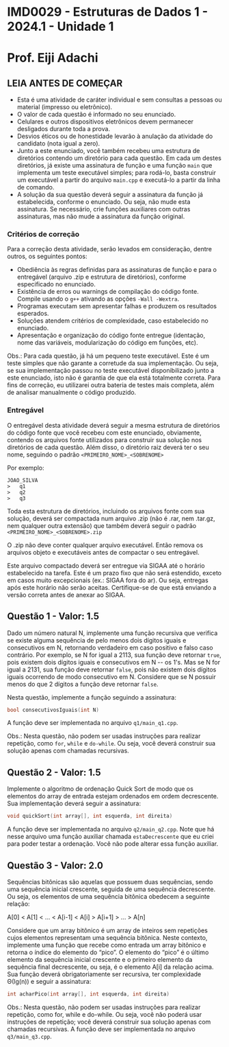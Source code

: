 # IMD0029 - Estruturas de Dados 1 - 2024.1 - Unidade 1
# Prof. Eiji Adachi

## **LEIA ANTES DE COMEÇAR**

* Esta é uma atividade de caráter individual e sem consultas a pessoas ou material (impresso ou eletrônico). 
* O valor de cada questão é informado no seu enunciado. 
* Celulares e outros dispositivos eletrônicos devem permanecer desligados durante toda a prova. 
* Desvios éticos ou de honestidade levarão à anulação da atividade do candidato (nota igual a zero). 
* Junto a este enunciado, você também recebeu uma estrutura de diretórios contendo um diretório para cada questão. Em cada um destes diretórios, já existe uma assinatura de função e uma função ``main`` que implementa um teste executável simples; para rodá-lo, basta construir um executável a partir do arquivo ``main.cpp`` e executá-lo a partir da linha de comando. 
* A solução da sua questão deverá seguir a assinatura da função já estabelecida, conforme o enunciado. Ou seja, não mude esta assinatura. Se necessário, crie funções auxiliares com outras assinaturas, mas não mude a assinatura da função original.

### **Critérios de correção**
Para a correção desta atividade, serão levados em consideração, dentre outros, os seguintes pontos:

* Obediência às regras definidas para as assinaturas de função e para o entregável (arquivo .zip e estrutura de diretórios), conforme especificado no enunciado.
* Existência de erros ou warnings de compilação do código fonte. Compile usando o ``g++`` ativando as opções ``-Wall -Wextra``.
* Programas executam sem apresentar falhas e produzem os resultados esperados.
* Soluções atendem critérios de complexidade, caso estabelecido no enunciado.
* Apresentação e organização do código fonte entregue (identação, nome das variáveis, modularização do código em funções, etc).

Obs.: Para cada questão, já há um pequeno teste executável. Este é um teste simples que não garante a corretude da sua implementação. Ou seja, se sua implementação passou no teste executável disponibilizado junto a este enunciado, isto não é garantia de que ela está totalmente correta. Para fins de correção, eu utilizarei outra bateria de testes mais completa, além de analisar manualmente o código produzido. 

### **Entregável** 
O entregável desta atividade deverá seguir a mesma estrutura de diretórios do código fonte que você recebeu com este enunciado, obviamente, contendo os arquivos fonte utilizados para construir sua solução nos diretórios de cada questão. Além disso, o diretório raiz deverá ter o seu nome, seguindo o padrão ``<PRIMEIRO_NOME>_<SOBRENOME> ``

Por exemplo:
~~~
JOAO_SILVA
>	q1
>	q2
>	q3
~~~

Toda esta estrutura de diretórios, incluindo os arquivos fonte com sua solução, deverá ser compactada num arquivo .zip (não é .rar, nem .tar.gz, nem qualquer outra extensão) que também deverá seguir o padrão ``<PRIMEIRO_NOME>_<SOBRENOME>.zip ``

O .zip não deve conter qualquer arquivo executável. Então remova os arquivos objeto e executáveis antes de compactar o seu entregável.

Este arquivo compactado deverá ser entregue via SIGAA até o horário estabelecido na tarefa. Este é um prazo fixo que não será estendido, exceto em casos muito excepcionais (ex.: SIGAA fora do ar). Ou seja, entregas após este horário não serão aceitas. Certifique-se de que está enviando a versão correta antes de anexar ao SIGAA. 

<div style="page-break-after: always;"/>

## Questão 1 - Valor: 1.5
Dado um número natural N, implemente uma função recursiva que verifica se existe alguma sequência de pelo menos dois dígitos iguais e consecutivos em N, retornando verdadeiro em caso positivo e falso caso contrário. Por exemplo, se N for igual a 2113, sua função deve retornar `true`, pois existem dois dígitos iguais e consecutivos em N -- os 1's. Mas se N for igual a 2131, sua função deve retornar `false`, pois não existem dois dígitos iguais ocorrendo de modo consecutivo em N. Considere que se N possuir menos do que 2 dígitos a função deve retornar `false`.

Nesta questão, implemente a função seguindo a assinatura: 

```c++ 
bool consecutivosIguais(int N)
```

A função deve ser implementada no arquivo ``q1/main_q1.cpp``.

Obs.: Nesta questão, não podem ser usadas instruções para realizar repetição, como ``for``, ``while`` e ``do-while``. Ou seja, você deverá construir sua solução apenas com chamadas recursivas.

## Questão 2 - Valor: 1.5
Implemente o algoritmo de ordenação Quick Sort de modo que os elementos do array de entrada estejam ordenados em ordem decrescente. Sua implementação deverá seguir a assinatura:

``` c++
void quickSort(int array[], int esquerda, int direita)
```

A função deve ser implementada no arquivo ``q2/main_q2.cpp``. Note que há nesse arquivo uma função auxiliar chamada ``estaDecrescente`` que eu criei para poder testar a ordenação. Você não pode alterar essa função auxiliar.

## Questão 3 - Valor: 2.0
Sequências bitônicas são aquelas que possuem duas sequências, sendo uma sequência inicial crescente, seguida de uma sequência decrescente. Ou seja, os elementos de uma sequência bitônica obedecem a seguinte relação: 

A[0] < A[1] < ... < A[i-1] < A[i] > A[i+1] > ... > A[n] 
 
Considere que um array bitônico é um array de inteiros sem repetições cujos elementos representam uma sequência bitônica. Neste contexto, implemente uma função que recebe como entrada um array bitônico e retorna o índice do elemento do “pico”. O elemento do “pico” é o último elemento da sequência inicial crescente e o primeiro elemento da sequência final decrescente, ou seja, é o elemento A[i] da relação acima. Sua função deverá obrigatoriamente ser recursiva, ter complexidade Θ(lg(n)) e seguir a assinatura:

``` c++
int acharPico(int array[], int esquerda, int direita)
```

Obs.: Nesta questão, não podem ser usadas instruções para realizar repetição, como for, while e do-while. Ou seja, você não poderá usar instruções de repetição; você deverá construir sua solução apenas com chamadas recursivas. A função deve ser implementada no arquivo ``q3/main_q3.cpp``. 
